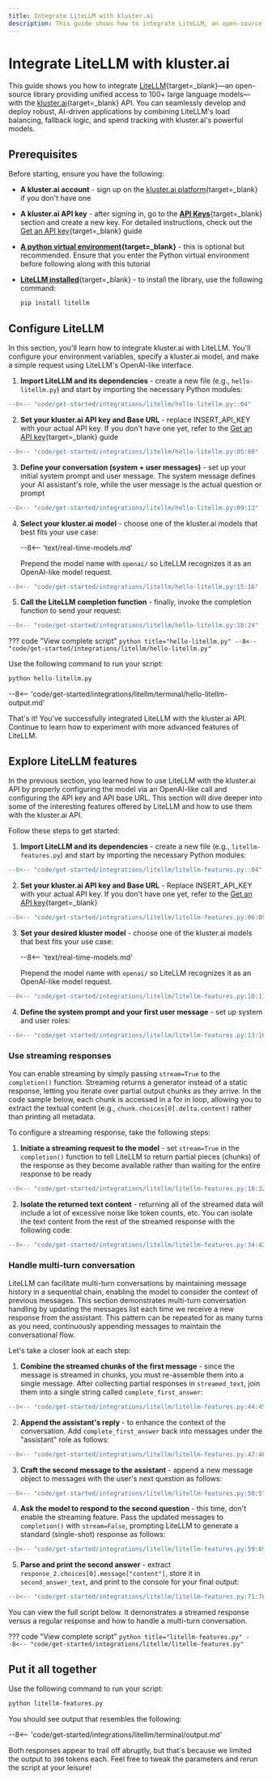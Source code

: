 ```yaml
---
title: Integrate LiteLLM with kluster.ai
description: This guide shows how to integrate LiteLLM, an open-source library that simplifies access to 100+ LLMs with load balancing and spend tracking, into kluster.ai.
---
```


# Integrate LiteLLM with kluster.ai

This guide shows you how to integrate [LiteLLM](https://www.litellm.ai/){target=_blank}—an open-source library providing unified access to 100+ large language models—with the [kluster.ai](https://www.kluster.ai/){target=\_blank} API. You can seamlessly develop and deploy robust, AI-driven applications by combining LiteLLM's load balancing, fallback logic, and spend tracking with kluster.ai's powerful models.

## Prerequisites

Before starting, ensure you have the following:

- **A kluster.ai account** - sign up on the [kluster.ai platform](https://platform.kluster.ai/signup){target=\_blank} if you don't have one
- **A kluster.ai API key** - after signing in, go to the [**API Keys**](https://platform.kluster.ai/apikeys){target=\_blank} section and create a new key. For detailed instructions, check out the [Get an API key](/get-started/get-api-key/){target=\_blank} guide
- **[A python virtual environment](https://packaging.python.org/en/latest/guides/installing-using-pip-and-virtual-environments/){target=\_blank}** - this is optional but recommended. Ensure that you enter the Python virtual environment before following along with this tutorial
- [**LiteLLM installed**](https://github.com/BerriAI/litellm){target=\_blank} - to install the library, use the following command:

    ```bash
    pip install litellm
    ```

## Configure LiteLLM

In this section, you'll learn how to integrate kluster.ai with LiteLLM. You'll configure your environment variables, specify a kluster.ai model, and make a simple request using LiteLLM's OpenAI-like interface.

1. **Import LiteLLM and its dependencies** - create a new file (e.g., `hello-litellm.py`) and start by importing the necessary Python modules:
```python
--8<-- "code/get-started/integrations/litellm/hello-litellm.py::04"
```
2. **Set your kluster.ai API key and Base URL** - replace INSERT_API_KEY with your actual API key. If you don't have one yet, refer to the [Get an API key](/get-started/get-api-key/){target=\_blank} guide
```python
--8<-- "code/get-started/integrations/litellm/hello-litellm.py:05:08"
```
3. **Define your conversation (system + user messages)** - set up your initial system prompt and user message. The system message defines your AI assistant's role, while the user message is the actual question or prompt
```python
--8<-- "code/get-started/integrations/litellm/hello-litellm.py:09:13"
```
4. **Select your kluster.ai model** - choose one of the kluster.ai models that best fits your use case:

    --8<-- 'text/real-time-models.md'

    Prepend the model name with `openai/` so LiteLLM recognizes it as an OpenAI-like model request.
```python
--8<-- "code/get-started/integrations/litellm/hello-litellm.py:15:16"
```
5. **Call the LiteLLM completion function** - finally, invoke the completion function to send your request:
```python
--8<-- "code/get-started/integrations/litellm/hello-litellm.py:18:24"
```

??? code "View complete script"
    ```python title="hello-litellm.py"
    --8<-- "code/get-started/integrations/litellm/hello-litellm.py"
    ```

Use the following command to run your script:

```python
python hello-litellm.py
```

--8<-- 'code/get-started/integrations/litellm/terminal/hello-litellm-output.md'

That's it! You've successfully integrated LiteLLM with the kluster.ai API. Continue to learn how to experiment with more advanced features of LiteLLM.

## Explore LiteLLM features

In the previous section, you learned how to use LiteLLM with the kluster.ai API by properly configuring the model via an OpenAI-like call and configuring the API key and API base URL. This section will dive deeper into some of the interesting features offered by LiteLLM and how to use them with the kluster.ai API.

Follow these steps to get started:

1. **Import LiteLLM and its dependencies** - create a new file (e.g., `litellm-features.py`) and start by importing the necessary Python modules:
```python
--8<-- "code/get-started/integrations/litellm/litellm-features.py::04"
```
2. **Set your kluster.ai API key and Base URL** - Replace INSERT_API_KEY with your actual API key. If you don't have one yet, refer to the [Get an API key](/get-started/get-api-key/){target=\_blank}
```python
--8<-- "code/get-started/integrations/litellm/litellm-features.py:06:09"
```
3. **Set your desired kluster model** - choose one of the kluster.ai models that best fits your use case:

    --8<-- 'text/real-time-models.md'

    Prepend the model name with `openai/` so LiteLLM recognizes it as an OpenAI-like model request.
```python
--8<-- "code/get-started/integrations/litellm/litellm-features.py:10:11"
```
4. **Define the system prompt and your first user message** - set up system and user roles:
```python
--8<-- "code/get-started/integrations/litellm/litellm-features.py:13:16"
```

### Use streaming responses

You can enable streaming by simply passing `stream=True` to the `completion()` function. Streaming returns a generator instead of a static response, letting you iterate over partial output chunks as they arrive. In the code sample below, each chunk is accessed in a for in loop, allowing you to extract the textual content (e.g., `chunk.choices[0].delta.content)` rather than printing all metadata.

To configure a streaming response, take the following steps:

1. **Initiate a streaming request to the model** - set `stream=True` in the `completion()` function to tell LiteLLM to return partial pieces (chunks) of the response as they become available rather than waiting for the entire response to be ready
```python
--8<-- "code/get-started/integrations/litellm/litellm-features.py:18:32"
```
2. **Isolate the returned text content** - returning all of the streamed data will include a lot of excessive noise like token counts, etc. You can isolate the text content from the rest of the streamed response with the following code:
```python
--8<-- "code/get-started/integrations/litellm/litellm-features.py:34:42"
```

### Handle multi-turn conversation

LiteLLM can facilitate multi-turn conversations by maintaining message history in a sequential chain, enabling the model to consider the context of previous messages. This section demonstrates multi-turn conversation handling by updating the messages list each time we receive a new response from the assistant. This pattern can be repeated for as many turns as you need, continuously appending messages to maintain the conversational flow.

Let's take a closer look at each step:

1. **Combine the streamed chunks of the first message** - since the message is streamed in chunks, you must re-assemble them into a single message. After collecting partial responses in `streamed_text`, join them into a single string called `complete_first_answer`:
```python
--8<-- "code/get-started/integrations/litellm/litellm-features.py:44:45"
```
2. **Append the assistant's reply** - to enhance the context of the conversation. Add `complete_first_answer` back into messages under the "assistant" role as follows:
```python
--8<-- "code/get-started/integrations/litellm/litellm-features.py:47:48"
```
3. **Craft the second message to the assistant** - append a new message object to messages with the user's next question as follows:
```python
--8<-- "code/get-started/integrations/litellm/litellm-features.py:50:57"
```
4. **Ask the model to respond to the second question** - this time, don't enable the streaming feature. Pass the updated messages to `completion()` with `stream=False`, prompting LiteLLM to generate a standard (single-shot) response as follows:
```python
--8<-- "code/get-started/integrations/litellm/litellm-features.py:59:69"
```
5. **Parse and print the second answer** - extract `response_2.choices[0].message["content"]`, store it in `second_answer_text`, and print to the console for your final output: 
```python
--8<-- "code/get-started/integrations/litellm/litellm-features.py:71:76"
```

You can view the full script below. It demonstrates a streamed response versus a regular response and how to handle a multi-turn conversation.  

??? code "View complete script"
    ```python title="litellm-features.py"
    --8<-- "code/get-started/integrations/litellm/litellm-features.py"
    ```

## Put it all together

Use the following command to run your script:
```bash
python litellm-features.py
```

You should see output that resembles the following:

--8<-- 'code/get-started/integrations/litellm/terminal/output.md'

Both responses appear to trail off abruptly, but that's because we limited the output to `300` tokens each. Feel free to tweak the parameters and rerun the script at your leisure!